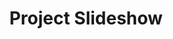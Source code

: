 ---
layout: slide

title: "Project Slideshow"
discription: "A slideshow showcasing some of my previous projects, created using Reveal.js and Jekyll. It's the project you are currently looking at."
website-url: "https://alantbarlow.github.io/project-slideshow"
github-url: "https://github.com/alantbarlow/project-slideshow"
---